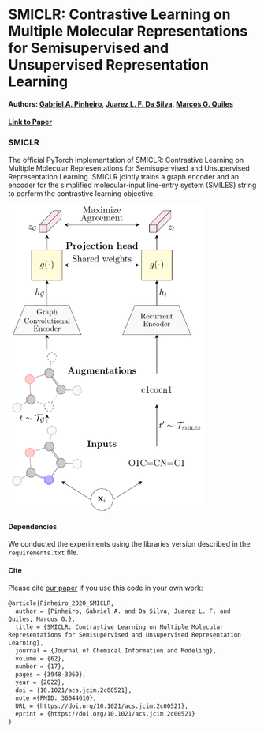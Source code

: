 # SMICLR: Contrastive Learning on Multiple Molecular Representations for Semisupervised and Unsupervised Representation Learning
#### Authors: [Gabriel A. Pinheiro](https://scholar.google.com.br/citations?user=819H8Y8AAAAJ&hl=pt-BR&oi=ao), [Juarez L. F. Da Silva](https://scholar.google.com.br/citations?user=wQG1X8wAAAAJ&hl=pt-BR&oi=ao), [Marcos G. Quiles](https://scholar.google.com.br/citations?user=kQXxkc4AAAAJ&hl=pt-BR&oi=ao)
#### [Link to Paper](10.1021/acs.jcim.2c00521)

### SMICLR

The official PyTorch implementation of SMICLR: Contrastive Learning on Multiple Molecular Representations for Semisupervised and Unsupervised Representation Learning. SMICLR jointly trains a graph encoder and an encoder for the simplified molecular-input line-entry system (SMILES) string to perform the contrastive learning objective.

<img src='figs/smiclr.png' width='400'>

#### Dependencies

We conducted the experiments using the libraries version described in the `requirements.txt` file.

#### Cite

Please cite [our paper](...) if you use this code in your own work:

```
@article{Pinheiro_2020_SMICLR,
  author = {Pinheiro, Gabriel A. and Da Silva, Juarez L. F. and Quiles, Marcos G.},
  title = {SMICLR: Contrastive Learning on Multiple Molecular Representations for Semisupervised and Unsupervised Representation Learning},
  journal = {Journal of Chemical Information and Modeling},
  volume = {62},
  number = {17},
  pages = {3948-3960},
  year = {2022},
  doi = {10.1021/acs.jcim.2c00521},
  note ={PMID: 36044610},
  URL = {https://doi.org/10.1021/acs.jcim.2c00521},
  eprint = {https://doi.org/10.1021/acs.jcim.2c00521}
}
